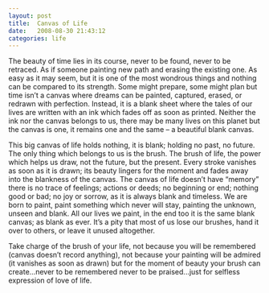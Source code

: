 ```yaml
---
layout: post
title:  Canvas of Life
date:   2008-08-30 21:43:12
categories: life
---
```


The beauty of time lies in its course, never to be found, never to be retraced. As if someone painting new path and erasing the existing one. As easy as it may seem, but it is one of the most wondrous things and nothing can be compared to its strength. Some might prepare, some might plan but time isn’t a canvas where dreams can be painted, captured, erased, or redrawn with perfection. Instead, it is a blank sheet where the tales of our lives are written with an ink which fades off as soon as printed. Neither the ink nor the canvas belongs to us, there may be many lives on this planet but the canvas is one, it remains one and the same – a beautiful blank canvas. 

This big canvas of life holds nothing, it is blank; holding no past, no future. The only thing which belongs to us is the brush. The brush of life, the power which helps us draw, not the future, but the present. Every stroke vanishes as soon as it is drawn; its beauty lingers for the moment and fades away into the blankness of the canvas. The canvas of life doesn’t have “memory” there is no trace of feelings; actions or deeds; no beginning or end; nothing good or bad; no joy or sorrow, as it is always blank and timeless. We are born to paint, paint something which never will stay, painting the unknown, unseen and blank. All our lives we paint, in the end too it is the same blank canvas; as blank as ever. It’s a pity that most of us lose our brushes, hand it over to others, or leave it unused altogether.

Take charge of the brush of your life, not because you will be remembered (canvas doesn’t record anything), not because your painting will be admired (it vanishes as soon as drawn) but for the moment of beauty your brush can create...never to be remembered never to be praised...just for selfless expression of love of life.

